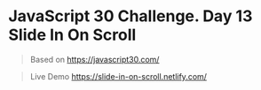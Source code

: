 # JavaScript 30 Challenge. Day 13 Slide In On Scroll
> Based on https://javascript30.com/

> Live Demo https://slide-in-on-scroll.netlify.com/